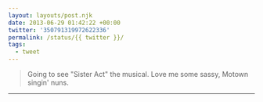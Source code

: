 ```yaml
---
layout: layouts/post.njk
date: 2013-06-29 01:42:22 +00:00
twitter: '350791319972622336'
permalink: /status/{{ twitter }}/
tags: 
  - tweet
---
```


> Going to see "Sister Act" the musical. Love me some sassy, Motown singin' nuns.

---
